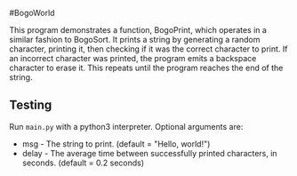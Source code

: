 #BogoWorld

This program demonstrates a function, BogoPrint, which operates in a similar fashion to BogoSort.
It prints a string by generating a random character, printing it, then checking if it was the
correct character to print. If an incorrect character was printed, the program emits a backspace
character to erase it. This repeats until the program reaches the end of the string.

## Testing

Run `main.py` with a python3 interpreter.
Optional arguments are:

* msg - The string to print. (default = "Hello, world!")
* delay - The average time between successfully printed characters, in seconds. (default = 0.2 seconds)
